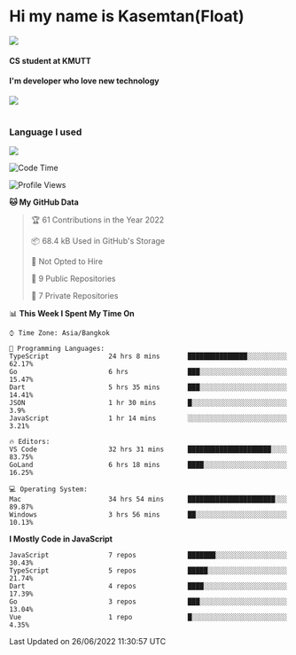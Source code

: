 # Hi my name is Kasemtan(Float)
![](https://64.media.tumblr.com/9c2a8f831efe8da556ffbf89cebb52c9/b86c1ab833a37e32-93/s1280x1920/d000dc22f75df64be2bc150f5fa69c4f6df6bb07.gifv)
#### CS student at KMUTT
#### I'm developer who love new technology
[![](https://github-readme-stats.vercel.app/api?username=FloatKasemtan&show_icons=true&theme=nightowl)]()
#
### Language I used
[![](https://github-readme-stats.vercel.app/api/top-langs/?username=FloatKasemtan&layout=compact&theme=nightowl)]()
<!--START_SECTION:waka-->
![Code Time](http://img.shields.io/badge/Code%20Time-511%20hrs-blue)

![Profile Views](http://img.shields.io/badge/Profile%20Views-0-blue)

**🐱 My GitHub Data** 

> 🏆 61 Contributions in the Year 2022
 > 
> 📦 68.4 kB Used in GitHub's Storage 
 > 
> 🚫 Not Opted to Hire
 > 
> 📜 9 Public Repositories 
 > 
> 🔑 7 Private Repositories  
 > 
📊 **This Week I Spent My Time On** 

```text
⌚︎ Time Zone: Asia/Bangkok

💬 Programming Languages: 
TypeScript               24 hrs 8 mins       ███████████████░░░░░░░░░░   62.17% 
Go                       6 hrs               ███░░░░░░░░░░░░░░░░░░░░░░   15.47% 
Dart                     5 hrs 35 mins       ███░░░░░░░░░░░░░░░░░░░░░░   14.41% 
JSON                     1 hr 30 mins        █░░░░░░░░░░░░░░░░░░░░░░░░   3.9% 
JavaScript               1 hr 14 mins        ░░░░░░░░░░░░░░░░░░░░░░░░░   3.21%

🔥 Editors: 
VS Code                  32 hrs 31 mins      █████████████████████░░░░   83.75% 
GoLand                   6 hrs 18 mins       ████░░░░░░░░░░░░░░░░░░░░░   16.25%

💻 Operating System: 
Mac                      34 hrs 54 mins      ██████████████████████░░░   89.87% 
Windows                  3 hrs 56 mins       ██░░░░░░░░░░░░░░░░░░░░░░░   10.13%

```

**I Mostly Code in JavaScript** 

```text
JavaScript               7 repos             ███████░░░░░░░░░░░░░░░░░░   30.43% 
TypeScript               5 repos             █████░░░░░░░░░░░░░░░░░░░░   21.74% 
Dart                     4 repos             ████░░░░░░░░░░░░░░░░░░░░░   17.39% 
Go                       3 repos             ███░░░░░░░░░░░░░░░░░░░░░░   13.04% 
Vue                      1 repo              █░░░░░░░░░░░░░░░░░░░░░░░░   4.35%

```



 Last Updated on 26/06/2022 11:30:57 UTC
<!--END_SECTION:waka-->
<!--
**FloatKasemtan/FloatKasemtan** is a ✨ _special_ ✨ repository because its `README.md` (this file) appears on your GitHub profile.

Here are some ideas to get you started:

- 🔭 I’m currently working on ...
- 🌱 I’m currently learning ...
- 👯 I’m looking to collaborate on ...
- 🤔 I’m looking for help with ...
- 💬 Ask me about ...
- 📫 How to reach me: ...
- 😄 Pronouns: ...
- ⚡ Fun fact: ...
-->
